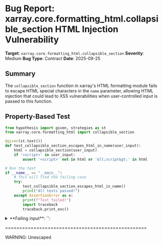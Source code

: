 # Bug Report: xarray.core.formatting_html.collapsible_section HTML Injection Vulnerability

**Target**: `xarray.core.formatting_html.collapsible_section`
**Severity**: Medium
**Bug Type**: Contract
**Date**: 2025-09-25

## Summary

The `collapsible_section` function in xarray's HTML formatting module fails to escape HTML special characters in the `name` parameter, allowing HTML injection that could lead to XSS vulnerabilities when user-controlled input is passed to this function.

## Property-Based Test

```python
from hypothesis import given, strategies as st
from xarray.core.formatting_html import collapsible_section

@given(st.text())
def test_collapsible_section_escapes_html_in_name(user_input):
    html = collapsible_section(user_input)
    if '<script>' in user_input:
        assert '<script>' not in html or '&lt;script&gt;' in html

# Run the test
if __name__ == "__main__":
    # This will find the failing case
    try:
        test_collapsible_section_escapes_html_in_name()
        print("All tests passed!")
    except AssertionError as e:
        print(f"Test failed!")
        import traceback
        traceback.print_exc()
```

<details>

<summary>
**Failing input**: `'<script>'`
</summary>
```
Traceback (most recent call last):
  File "/home/npc/pbt/agentic-pbt/worker_/30/hypo.py", line 14, in <module>
    test_collapsible_section_escapes_html_in_name()
    ~~~~~~~~~~~~~~~~~~~~~~~~~~~~~~~~~~~~~~~~~~~~~^^
  File "/home/npc/pbt/agentic-pbt/worker_/30/hypo.py", line 5, in test_collapsible_section_escapes_html_in_name
    def test_collapsible_section_escapes_html_in_name(user_input):
                   ^^^
  File "/home/npc/miniconda/lib/python3.13/site-packages/hypothesis/core.py", line 2124, in wrapped_test
    raise the_error_hypothesis_found
  File "/home/npc/pbt/agentic-pbt/worker_/30/hypo.py", line 8, in test_collapsible_section_escapes_html_in_name
    assert '<script>' not in html or '&lt;script&gt;' in html
           ^^^^^^^^^^^^^^^^^^^^^^^^^^^^^^^^^^^^^^^^^^^^^^^^^^
AssertionError
Falsifying example: test_collapsible_section_escapes_html_in_name(
    user_input='<script>',
)
Explanation:
    These lines were always and only run by failing examples:
        /home/npc/pbt/agentic-pbt/worker_/30/hypo.py:8
Test failed!
```
</details>

## Reproducing the Bug

```python
from xarray.core.formatting_html import collapsible_section

# Test with malicious HTML input
user_input = '<script>alert("XSS")</script>'
html = collapsible_section(name=user_input)

print("Generated HTML:")
print(html)
print("\n" + "="*50 + "\n")

# Check if script tag is present (not escaped)
if '<script>' in html:
    print("WARNING: Unescaped <script> tag found in HTML!")
    print(f"'<script>' in html: {('<script>' in html)}")
else:
    print("Script tag properly escaped or not found")

# Check if it was escaped
if '&lt;script&gt;' in html:
    print("Script tag was properly escaped to &lt;script&gt;")
else:
    print("Script tag was NOT escaped to &lt;script&gt;")

# Verify assertions from bug report
assert '<script>' in html, "Script tag should be present (unescaped)"
assert '&lt;script&gt;' not in html, "Script tag should NOT be escaped"

print("\nBUG CONFIRMED: HTML injection vulnerability exists!")
print("The <script> tag passes through unescaped, allowing potential XSS attacks.")
```

<details>

<summary>
HTML injection vulnerability confirmed - unescaped script tag in output
</summary>
```
Generated HTML:
<input id='section-1aaac813-87aa-4aa4-8271-53578c6f9360' class='xr-section-summary-in' type='checkbox' disabled ><label for='section-1aaac813-87aa-4aa4-8271-53578c6f9360' class='xr-section-summary'  title='Expand/collapse section'><script>alert("XSS")</script>:</label><div class='xr-section-inline-details'></div><div class='xr-section-details'></div>

==================================================

WARNING: Unescaped <script> tag found in HTML!
'<script>' in html: True
Script tag was NOT escaped to &lt;script&gt;

BUG CONFIRMED: HTML injection vulnerability exists!
The <script> tag passes through unescaped, allowing potential XSS attacks.
```
</details>

## Why This Is A Bug

This is a legitimate security vulnerability that violates multiple expectations and established patterns:

1. **Security Vulnerability**: The function allows arbitrary HTML/JavaScript injection through the `name` parameter. When the generated HTML is rendered in a browser, any JavaScript in the name will execute, potentially leading to XSS attacks.

2. **Inconsistent with Module Pattern**: The `formatting_html` module imports `escape` from the `html` module (line 7) and consistently uses it throughout - I found 14 instances of `escape()` being used to sanitize user input before including it in HTML. The `collapsible_section` function is the ONLY function in the entire module that generates HTML without escaping string parameters.

3. **Violates Implicit API Contract**: Functions that generate HTML have an implicit contract to produce safe output. Users reasonably expect that passing arbitrary strings to HTML-generating functions won't create security vulnerabilities.

4. **Public API Exposure**: The function is publicly accessible as `xarray.core.formatting_html.collapsible_section` and can be called by external code, plugins, or user applications that might pass user-controlled input.

5. **No Documentation Warning**: The function has no docstring or documentation warning users that the `name` parameter is not escaped and could be dangerous with untrusted input.

## Relevant Context

The `collapsible_section` function is defined at line 173-192 of `/xarray/core/formatting_html.py`. Analysis of the file shows:

- The module imports `escape` from the standard `html` module at line 7
- Every other function that handles string-to-HTML conversion uses `escape()`:
  - Line 43: `escape(short_data_repr(array))`
  - Line 57: `escape(str(dim))` for dimension names
  - Line 66: `escape(str(k))` and `escape(str(v))` for attributes
  - Line 85: `escape(str(name))` for variable names
  - Line 145: `escape(str(n))` for coordinate names
  - And 9 more instances throughout the file

The function is currently called internally with hardcoded strings like "Dimensions", "Coordinates", "Data variables", "Indexes", and "Attributes" (lines 230, 259, 267, 274, 283), which explains why this vulnerability hasn't caused issues in xarray's own code. However, as a public function, it should handle arbitrary input safely.

GitHub source: https://github.com/pydata/xarray/blob/main/xarray/core/formatting_html.py#L173-L192

## Proposed Fix

The fix is straightforward - add HTML escaping to the `name` parameter to match the pattern used throughout the rest of the module:

```diff
--- a/xarray/core/formatting_html.py
+++ b/xarray/core/formatting_html.py
@@ -186,7 +186,7 @@ def collapsible_section(
         f"<input id='{data_id}' class='xr-section-summary-in' "
         f"type='checkbox' {enabled} {collapsed}>"
         f"<label for='{data_id}' class='xr-section-summary' {tip}>"
-        f"{name}:{n_items_span}</label>"
+        f"{escape(name)}:{n_items_span}</label>"
         f"<div class='xr-section-inline-details'>{inline_details}</div>"
         f"<div class='xr-section-details'>{details}</div>"
     )
```